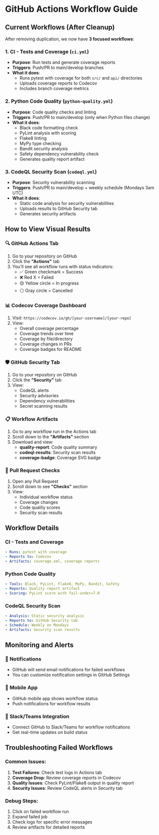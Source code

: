 # GitHub Actions Workflow Guide

## Current Workflows (After Cleanup)

After removing duplication, we now have **3 focused workflows**:

### 1. **CI - Tests and Coverage** (`ci.yml`)
- **Purpose**: Run tests and generate coverage reports
- **Triggers**: Push/PR to main/develop branches
- **What it does**:
  - Runs pytest with coverage for both `src/` and `api/` directories
  - Uploads coverage reports to Codecov
  - Includes branch coverage metrics

### 2. **Python Code Quality** (`python-quality.yml`)
- **Purpose**: Code quality checks and linting
- **Triggers**: Push/PR to main/develop (only when Python files change)
- **What it does**:
  - Black code formatting check
  - PyLint analysis with scoring
  - Flake8 linting
  - MyPy type checking
  - Bandit security analysis
  - Safety dependency vulnerability check
  - Generates quality report artifact

### 3. **CodeQL Security Scan** (`codeql.yml`)
- **Purpose**: Security vulnerability scanning
- **Triggers**: Push/PR to main/develop + weekly schedule (Mondays 3am UTC)
- **What it does**:
  - Static code analysis for security vulnerabilities
  - Uploads results to GitHub Security tab
  - Generates security artifacts

## How to View Visual Results

### 🔍 **GitHub Actions Tab**
1. Go to your repository on GitHub
2. Click the **"Actions"** tab
3. You'll see all workflow runs with status indicators:
   - ✅ Green checkmark = Success
   - ❌ Red X = Failed
   - 🟡 Yellow circle = In progress
   - ⚪ Gray circle = Cancelled

### 📊 **Codecov Coverage Dashboard**
1. Visit: `https://codecov.io/gh/[your-username]/[your-repo]`
2. View:
   - Overall coverage percentage
   - Coverage trends over time
   - Coverage by file/directory
   - Coverage changes in PRs
   - Coverage badges for README

### 🛡️ **GitHub Security Tab**
1. Go to your repository on GitHub
2. Click the **"Security"** tab
3. View:
   - CodeQL alerts
   - Security advisories
   - Dependency vulnerabilities
   - Secret scanning results

### 📋 **Workflow Artifacts**
1. Go to any workflow run in the Actions tab
2. Scroll down to the **"Artifacts"** section
3. Download and view:
   - **quality-report**: Code quality summary
   - **codeql-results**: Security scan results
   - **coverage-badge**: Coverage SVG badge

### 🔗 **Pull Request Checks**
1. Open any Pull Request
2. Scroll down to see **"Checks"** section
3. View:
   - Individual workflow status
   - Coverage changes
   - Code quality scores
   - Security scan results

## Workflow Details

### CI - Tests and Coverage
```yaml
- Runs: pytest with coverage
- Reports to: Codecov
- Artifacts: coverage.xml, coverage reports
```

### Python Code Quality
```yaml
- Tools: Black, PyLint, Flake8, MyPy, Bandit, Safety
- Reports: Quality report artifact
- Scoring: PyLint score with fail-under=7.0
```

### CodeQL Security Scan
```yaml
- Analysis: Static security analysis
- Reports to: GitHub Security tab
- Schedule: Weekly on Mondays
- Artifacts: Security scan results
```

## Monitoring and Alerts

### 📧 **Notifications**
- GitHub will send email notifications for failed workflows
- You can customize notification settings in GitHub Settings

### 📱 **Mobile App**
- GitHub mobile app shows workflow status
- Push notifications for workflow results

### 🔔 **Slack/Teams Integration**
- Connect GitHub to Slack/Teams for workflow notifications
- Get real-time updates on build status

## Troubleshooting Failed Workflows

### Common Issues:
1. **Test Failures**: Check test logs in Actions tab
2. **Coverage Drop**: Review coverage reports in Codecov
3. **Quality Issues**: Check PyLint/Flake8 output in quality report
4. **Security Issues**: Review CodeQL alerts in Security tab

### Debug Steps:
1. Click on failed workflow run
2. Expand failed job
3. Check logs for specific error messages
4. Review artifacts for detailed reports
